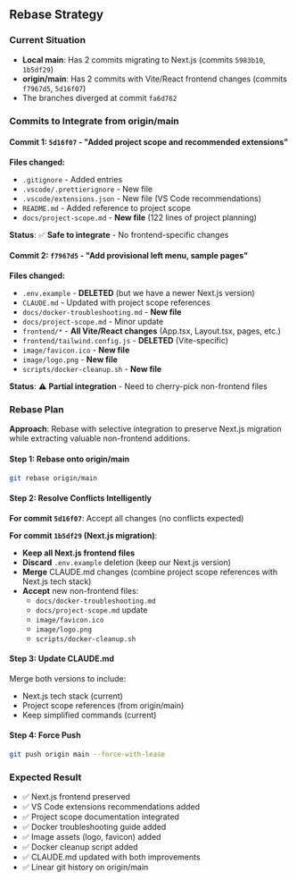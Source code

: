 ## Rebase Strategy

### Current Situation
- **Local main**: Has 2 commits migrating to Next.js (commits `5983b10`, `1b5df29`)
- **origin/main**: Has 2 commits with Vite/React frontend changes (commits `f7967d5`, `5d16f07`)
- The branches diverged at commit `fa6d762`

### Commits to Integrate from origin/main

#### Commit 1: `5d16f07` - "Added project scope and recommended extensions"
**Files changed:**
- `.gitignore` - Added entries
- `.vscode/.prettierignore` - New file
- `.vscode/extensions.json` - New file (VS Code recommendations)
- `README.md` - Added reference to project scope
- `docs/project-scope.md` - **New file** (122 lines of project planning)

**Status**: ✅ **Safe to integrate** - No frontend-specific changes

#### Commit 2: `f7967d5` - "Add provisional left menu, sample pages"
**Files changed:**
- `.env.example` - **DELETED** (but we have a newer Next.js version)
- `CLAUDE.md` - Updated with project scope references
- `docs/docker-troubleshooting.md` - **New file**
- `docs/project-scope.md` - Minor update
- `frontend/*` - **All Vite/React changes** (App.tsx, Layout.tsx, pages, etc.)
- `frontend/tailwind.config.js` - **DELETED** (Vite-specific)
- `image/favicon.ico` - **New file**
- `image/logo.png` - **New file**
- `scripts/docker-cleanup.sh` - **New file**

**Status**: ⚠️ **Partial integration** - Need to cherry-pick non-frontend files

### Rebase Plan

**Approach**: Rebase with selective integration to preserve Next.js migration while extracting valuable non-frontend additions.

#### Step 1: Rebase onto origin/main
```bash
git rebase origin/main
```

#### Step 2: Resolve Conflicts Intelligently

**For commit `5d16f07`**: Accept all changes (no conflicts expected)

**For commit `1b5df29` (Next.js migration)**:
- **Keep all Next.js frontend files**
- **Discard** `.env.example` deletion (keep our Next.js version)
- **Merge** CLAUDE.md changes (combine project scope references with Next.js tech stack)
- **Accept** new non-frontend files:
  - `docs/docker-troubleshooting.md`
  - `docs/project-scope.md` update
  - `image/favicon.ico`
  - `image/logo.png`
  - `scripts/docker-cleanup.sh`

#### Step 3: Update CLAUDE.md
Merge both versions to include:
- Next.js tech stack (current)
- Project scope references (from origin/main)
- Keep simplified commands (current)

#### Step 4: Force Push
```bash
git push origin main --force-with-lease
```

### Expected Result
- ✅ Next.js frontend preserved
- ✅ VS Code extensions recommendations added
- ✅ Project scope documentation integrated
- ✅ Docker troubleshooting guide added
- ✅ Image assets (logo, favicon) added
- ✅ Docker cleanup script added
- ✅ CLAUDE.md updated with both improvements
- ✅ Linear git history on origin/main
